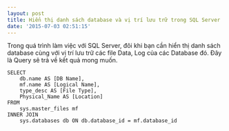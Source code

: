 ```yaml
---
layout: post
title: Hiển thị danh sách database và vị trí lưu trữ trong SQL Server
date: '2015-07-03 02:51:15'
---
```


Trong quá trình làm việc với SQL Server, đôi khi bạn cần hiển thị danh sách database cùng với vị trí lưu trữ các file Data, Log của các Database đó. 
Đây là Query sẽ trả về kết quả mong muốn.

```
SELECT
    db.name AS [DB Name],
    mf.name AS [Logical Name],
    type_desc AS [File Type],
    Physical_Name AS [Location]
FROM
    sys.master_files mf
INNER JOIN 
    sys.databases db ON db.database_id = mf.database_id
```